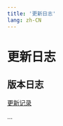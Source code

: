 ```yaml
---
title: '更新日志'
lang: zh-CN
---
```


# 更新日志

## 版本日志

[更新记录](https://github.com/wei-design/web-vue/blob/feature/major-dev/CHANGELOG.md)

...
